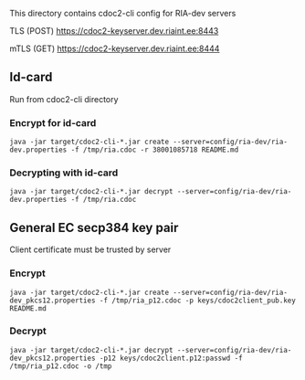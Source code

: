 
This directory contains cdoc2-cli config for RIA-dev servers

TLS (POST)
https://cdoc2-keyserver.dev.riaint.ee:8443

mTLS (GET)
https://cdoc2-keyserver.dev.riaint.ee:8444

## Id-card
Run from cdoc2-cli directory

### Encrypt for id-card
```
java -jar target/cdoc2-cli-*.jar create --server=config/ria-dev/ria-dev.properties -f /tmp/ria.cdoc -r 38001085718 README.md
```

### Decrypting with id-card
```
java -jar target/cdoc2-cli-*.jar decrypt --server=config/ria-dev/ria-dev.properties -f /tmp/ria.cdoc
```

## General EC secp384 key pair

Client certificate must be trusted by server

### Encrypt
```
java -jar target/cdoc2-cli-*.jar create --server=config/ria-dev/ria-dev_pkcs12.properties -f /tmp/ria_p12.cdoc -p keys/cdoc2client_pub.key README.md
```

### Decrypt

```
java -jar target/cdoc2-cli-*.jar decrypt --server=config/ria-dev/ria-dev_pkcs12.properties -p12 keys/cdoc2client.p12:passwd -f /tmp/ria_p12.cdoc -o /tmp
```
